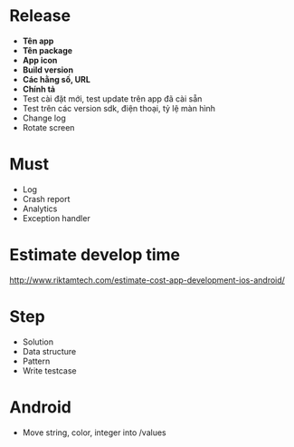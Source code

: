 # Release
 - __Tên app__
 - __Tên package__
 - __App icon__
 - __Build version__
 - __Các hằng số, URL__
 - __Chính tả__
 - Test cài đặt mới, test update trên app đã cài sẵn
 - Test trên các version sdk, điện thoại, tỷ lệ màn hình
 - Change log
 - Rotate screen

# Must 
- Log 
- Crash report
- Analytics
- Exception handler

# Estimate develop time
http://www.riktamtech.com/estimate-cost-app-development-ios-android/

# Step
- Solution
- Data structure
- Pattern
- Write testcase

# Android
 - Move string, color, integer into /values
